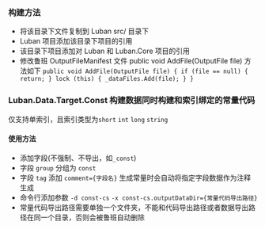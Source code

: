 ### 构建方法
- 将该目录下文件复制到 Luban src/ 目录下
- Luban 项目添加该目录下项目的引用
- 该目录下项目添加对 Luban 和 Luban.Core 项目的引用
- 修改鲁班 OutputFileManifest 文件 public void AddFile(OutputFile file) 方法如下
`
public void AddFile(OutputFile file)
{
    if (file == null)
    {
        return;
    }
    lock (this)
    {
        _dataFiles.Add(file);
    }
}
`
### Luban.Data.Target.Const 构建数据同时构建和索引绑定的常量代码
仅支持单索引，且索引类型为`short` `int` `long` `string`
#### 使用方法
- 添加字段(不强制、不导出，如`_const`)
- 字段 `group` 分组为 `const`
- 字段 `tag` 添加 `comment={字段名}` 生成常量时会自动将指定字段数据作为注释生成
- 命令行添加参数 `-d const-cs` `-x const-cs.outputDataDir={常量代码导出路径}`
- 常量代码导出路径需要单独一个文件夹，不能和代码导出路径或者数据导出路径在同一个目录，否则会被鲁班自动删除